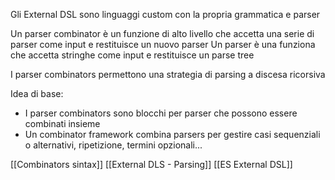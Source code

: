 Gli External DSL sono linguaggi custom con la propria grammatica e parser

Un parser combinator è un funzione di alto livello che accetta una serie di parser come input e restituisce un nuovo parser
Un parser è una funziona che accetta stringhe come input e restituisce un parse tree

I parser combinators permettono una strategia di parsing a discesa ricorsiva

Idea di base:
- I parser combinators sono blocchi per parser che possono essere combinati insieme
- Un combinator framework combina parsers per gestire casi sequenziali o alternativi, ripetizione, termini opzionali...

[[Combinators sintax]]
[[External DLS - Parsing]]
[[ES External DSL]]